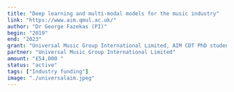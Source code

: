 ```yaml
---
title: "Deep learning and multi-modal models for the music industry"
link: "https://www.aim.qmul.ac.uk/"
author: "Dr George Fazekas (PI)"
begin: "2019"
end: "2023"
grant: "Universal Music Group International Limited, AIM CDT PhD studentship"
partner: "Universal Music Group International Limited"
amount: "£54,000 "
status: "active"
tags: ["Industry funding"]
image: "./universalaim.jpeg"
---
```

